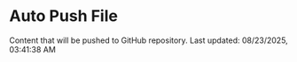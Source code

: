 # Auto Push File

Content that will be pushed to GitHub repository.
Last updated: 08/23/2025, 03:41:38 AM
